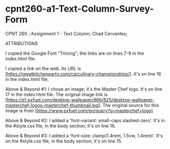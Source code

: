 # cpnt260-a1-Text-Column-Survey-Form
CPNT 260 ; Assignment 1 - Text Column;  Chad Cervantes; 

ATTRIBUTIONS

I copied the Google Font "Trirong"; the links are on lines 7-9 in the index.html file. 

I copied a link on the web. Its URL is [https://greatkitchenparty.com/ca/culinary-championships/]. It's on line 16 in the index.html file.

Above & Beyond #1: I chose an image; it's the Master Chef logo. It's on line 17 in the index.html file. The original image link is [https://e1.pxfuel.com/desktop-wallpaper/866/825/desktop-wallpaper-masterchef-logos-masterchef-thumbnail.jpg]. The original source for this image is from [https://www.pxfuel.com/en/query?q=masterchef+logo].

Above & Beyond #2: I added a 'font-variant: small-caps slashed-zero'. It's in the #style.css file, in the body section; it's on line 16.

Above & Beyond #3: I added a 'font-size: clamp(1.4rem, 1.5vw, 1.4rem)'. It's on the #style.css file, in the body section; it's on line 15.